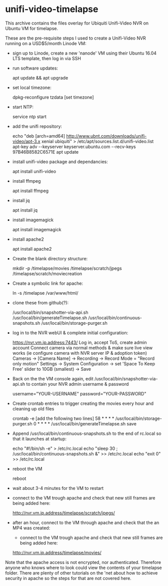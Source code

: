 # unifi-video-timelapse
This archive contains the files overlay for Ubiquiti Unifi-Video NVR on Ubuntu VM for timelapse.

These are the pre-requisite steps I used to create a Unifi-Video NVR running on a USD$5/month Linode VM:

- sign up to Linode, create a new 'nanode' VM using their Ubuntu 16.04 LTS template, then log in via SSH

- run software updates:

	apt update && apt upgrade

- set local timezone:

	dpkg-reconfigure tzdata
	[set timezone]

- start NTP:

	service ntp start

- add the unifi repository:

	echo "deb [arch=amd64] http://www.ubnt.com/downloads/unifi-video/apt-3.x xenial ubiquiti" > /etc/apt/sources.list.d/unifi-video.list
	apt-key adv --keyserver keyserver.ubuntu.com --recv-keys 97B46B8582C6571E
	apt update

- install unifi-video package and dependancies:

	apt install unifi-video

- install ffmpeg

	apt install ffmpeg

- install jq

	apt install jq

- install imagemagick
	
	apt install imagemagick

- install apache2

	apt install apache2

- Create the blank directory structure:

	mkdir -p /timelapse/movies /timelapse/scratch/jpegs /timelapse/scratch/moviecreation

- Create a symbolic link for apache:

	ln -s /timelapse /var/www/html/

- clone these from github(?):

	/usr/local/bin/snapshotter-via-api.sh
	/usr/local/bin/generateTimelapse.sh
	/usr/local/bin/continuous-snapshots.sh
	/usr/local/bin/storage-purger.sh

- log in to the NVR webUI & complete initial configuration:

	https://nvr.vm.ip.address:7443/
	Log in, accept ToS, create admin account
	Connect camera via normal methods & make sure live view works
	(ie configure camera with NVR server IP & adoption token)
	Cameras -> [Camera Name] -> Recording -> Record Mode = "Record only motion" 
	Settings -> System Configuration -> set 'Space To Keep Free' slider to 10GB (smallest) -> Save

- Back on the the VM console again, edit /usr/local/bin/snapshotter-via-api.sh to contain your NVR admin username & password

	username="YOUR-USERNAME"
	password="YOUR-PASSWORD"

- Create crontab entries to trigger creating the movies every hour and cleaning up old files

	crontab -e
	[add the following two lines]
	58 * * * * /usr/local/bin/storage-purger.sh
	0 * * * * /usr/local/bin/generateTimelapse.sh
	save

- Append /usr/local/bin/continuous-snapshots.sh to the end of rc.local so that it launches at startup:

	echo "#!/bin/sh -e" > /etc/rc.local
	echo "sleep 30 ; /usr/local/bin/continuous-snapshots.sh &" >> /etc/rc.local
	echo "exit 0" >> /etc/rc.local

- reboot the VM
	
	reboot

- wait about 3-4 minutes for the VM to restart

- connect to the VM trough apache and check that new still frames are being added here:

	http://nvr.vm.ip.address/timelapse/scratch/jpegs/

- after an hour, connect to the VM through apache and check that the an MP4 was created:

	- connect to the VM trough apache and check that new still frames are being added here:

	http://nvr.vm.ip.address/timelapse/movies/

Note that the apache access is not encrypted, nor authenticated. Therefore anyone who knows where to look could view the contents of your timelapse folder. There are plenty of other tutorials on the 'net about how to achieve security in apache so the steps for that are not covered here.
